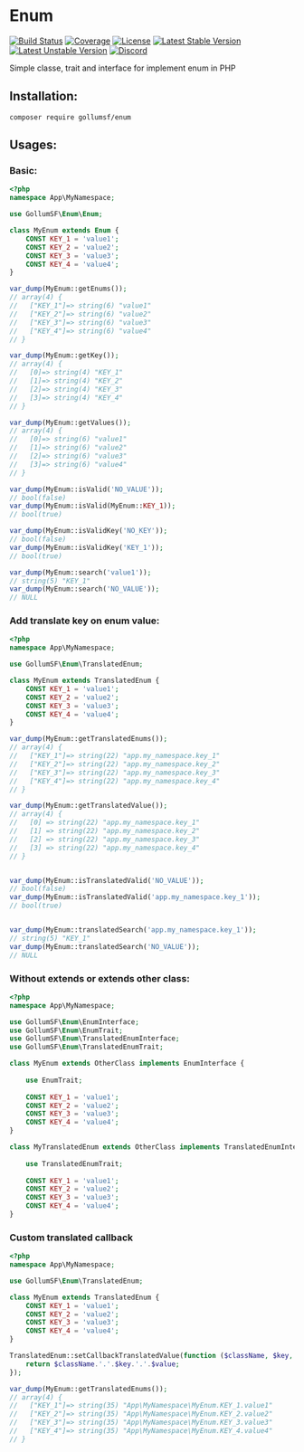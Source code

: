 # Enum
[![Build Status](https://travis-ci.org/GollumSF/enum.svg?branch=master)](https://travis-ci.org/GollumSF/enum)
[![Coverage](https://coveralls.io/repos/github/GollumSF/enum/badge.svg?branch=master)](https://coveralls.io/github/GollumSF/enum)
[![License](https://poser.pugx.org/gollumsf/enum/license)](https://packagist.org/packages/gollumsf/enum)
[![Latest Stable Version](https://poser.pugx.org/gollumsf/enum/v/stable)](https://packagist.org/packages/gollumsf/enum)
[![Latest Unstable Version](https://poser.pugx.org/gollumsf/enum/v/unstable)](https://packagist.org/packages/gollumsf/enum)
[![Discord](https://img.shields.io/discord/671741944149573687?color=purple&label=discord)](https://discord.gg/xMBc5SQ)


Simple classe, trait and interface for implement enum in PHP 

## Installation:

```shell
composer require gollumsf/enum
```

## Usages:

### Basic:

```php
<?php
namespace App\MyNamespace;

use GollumSF\Enum\Enum;

class MyEnum extends Enum {
	CONST KEY_1 = 'value1';
	CONST KEY_2 = 'value2';
	CONST KEY_3 = 'value3';
	CONST KEY_4 = 'value4';
}

var_dump(MyEnum::getEnums());
// array(4) {
//   ["KEY_1"]=> string(6) "value1"
//   ["KEY_2"]=> string(6) "value2"
//   ["KEY_3"]=> string(6) "value3"
//   ["KEY_4"]=> string(6) "value4"
// }

var_dump(MyEnum::getKey());
// array(4) {
//   [0]=> string(4) "KEY_1"
//   [1]=> string(4) "KEY_2"
//   [2]=> string(4) "KEY_3"
//   [3]=> string(4) "KEY_4"
// }

var_dump(MyEnum::getValues());
// array(4) {
//   [0]=> string(6) "value1"
//   [1]=> string(6) "value2"
//   [2]=> string(6) "value3"
//   [3]=> string(6) "value4"
// }

var_dump(MyEnum::isValid('NO_VALUE'));
// bool(false)
var_dump(MyEnum::isValid(MyEnum::KEY_1));
// bool(true)

var_dump(MyEnum::isValidKey('NO_KEY'));
// bool(false)
var_dump(MyEnum::isValidKey('KEY_1'));
// bool(true)

var_dump(MyEnum::search('value1'));
// string(5) "KEY_1"
var_dump(MyEnum::search('NO_VALUE'));
// NULL

```

### Add translate key on enum value:


```php
<?php
namespace App\MyNamespace;

use GollumSF\Enum\TranslatedEnum;

class MyEnum extends TranslatedEnum {
	CONST KEY_1 = 'value1';
	CONST KEY_2 = 'value2';
	CONST KEY_3 = 'value3';
	CONST KEY_4 = 'value4';
}

var_dump(MyEnum::getTranslatedEnums());
// array(4) {
//   ["KEY_1"]=> string(22) "app.my_namespace.key_1"
//   ["KEY_2"]=> string(22) "app.my_namespace.key_2"
//   ["KEY_3"]=> string(22) "app.my_namespace.key_3"
//   ["KEY_4"]=> string(22) "app.my_namespace.key_4"
// }

var_dump(MyEnum::getTranslatedValue());
// array(4) {
//   [0] => string(22) "app.my_namespace.key_1"
//   [1] => string(22) "app.my_namespace.key_2"
//   [2] => string(22) "app.my_namespace.key_3"
//   [3] => string(22) "app.my_namespace.key_4"
// }


var_dump(MyEnum::isTranslatedValid('NO_VALUE'));
// bool(false)
var_dump(MyEnum::isTranslatedValid('app.my_namespace.key_1'));
// bool(true)


var_dump(MyEnum::translatedSearch('app.my_namespace.key_1'));
// string(5) "KEY_1"
var_dump(MyEnum::translatedSearch('NO_VALUE'));
// NULL

```

### Without extends or extends other class:

```php
<?php
namespace App\MyNamespace;

use GollumSF\Enum\EnumInterface;
use GollumSF\Enum\EnumTrait;
use GollumSF\Enum\TranslatedEnumInterface;
use GollumSF\Enum\TranslatedEnumTrait;

class MyEnum extends OtherClass implements EnumInterface {
	
	use EnumTrait;
	
	CONST KEY_1 = 'value1';
	CONST KEY_2 = 'value2';
	CONST KEY_3 = 'value3';
	CONST KEY_4 = 'value4';
}

class MyTranslatedEnum extends OtherClass implements TranslatedEnumInterface {
	
	use TranslatedEnumTrait;
	
	CONST KEY_1 = 'value1';
	CONST KEY_2 = 'value2';
	CONST KEY_3 = 'value3';
	CONST KEY_4 = 'value4';
}
```

### Custom translated callback

```php
<?php
namespace App\MyNamespace;

use GollumSF\Enum\TranslatedEnum;

class MyEnum extends TranslatedEnum {
	CONST KEY_1 = 'value1';
	CONST KEY_2 = 'value2';
	CONST KEY_3 = 'value3';
	CONST KEY_4 = 'value4';
}

TranslatedEnum::setCallbackTranslatedValue(function ($className, $key, $value) {
    return $className.'.'.$key.'.'.$value;
});

var_dump(MyEnum::getTranslatedEnums());
// array(4) {
//   ["KEY_1"]=> string(35) "App\MyNamespace\MyEnum.KEY_1.value1"
//   ["KEY_2"]=> string(35) "App\MyNamespace\MyEnum.KEY_2.value2"
//   ["KEY_3"]=> string(35) "App\MyNamespace\MyEnum.KEY_3.value3"
//   ["KEY_4"]=> string(35) "App\MyNamespace\MyEnum.KEY_4.value4"
// }
```
